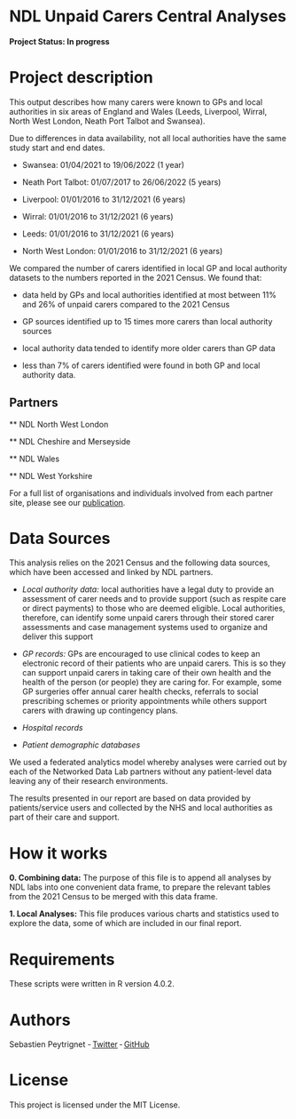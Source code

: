 # NDL Unpaid Carers Central Analyses

#### Project Status: In progress

# Project description 

This output describes how many carers were known to GPs and local authorities in six areas of England and Wales (Leeds, Liverpool, Wirral, North West London, Neath Port Talbot and Swansea).  

 

Due to differences in data availability, not all local authorities have the same study start and end dates. 

* Swansea: 01/04/2021 to 19/06/2022 (1 year) 

* Neath Port Talbot: 01/07/2017 to 26/06/2022 (5 years) 

* Liverpool: 01/01/2016 to 31/12/2021 (6 years) 

* Wirral: 01/01/2016 to 31/12/2021 (6 years) 

* Leeds: 01/01/2016 to 31/12/2021 (6 years) 

* North West London: 01/01/2016 to 31/12/2021 (6 years) 

 

We compared the number of carers identified in local GP and local authority datasets to the numbers reported in the 2021 Census. We found that: 

* data held by GPs and local authorities identified at most between 11% and 26% of unpaid carers compared to the 2021 Census 

* GP sources identified up to 15 times more carers than local authority sources 

* local authority data tended to identify more older carers than GP data 

* less than 7% of carers identified were found in both GP and local authority data.  

## Partners 

** NDL North West London 

** NDL Cheshire and Merseyside 

** NDL Wales 

** NDL West Yorkshire 

For a full list of organisations and individuals involved from each partner site, please see our [publication](https://www.health.org.uk/publications/long-reads/can-you-tell-we-care). 
 

# Data Sources  

This analysis relies on the 2021 Census and the following data sources, which have been accessed and linked by NDL partners. 

* _Local authority data:_ local authorities have a legal duty to provide an assessment of carer needs and to provide support (such as respite care or direct payments) to those who are deemed eligible. Local authorities, therefore, can identify some unpaid carers through their stored carer assessments and case management systems used to organize and deliver this support 

* _GP records:_ GPs are encouraged to use clinical codes to keep an electronic record of their patients who are unpaid carers. This is so they can support unpaid carers in taking care of their own health and the health of the person (or people) they are caring for. For example, some GP surgeries offer annual carer health checks, referrals to social prescribing schemes or priority appointments while others support carers with drawing up contingency plans. 

* _Hospital records_ 

* _Patient demographic databases_ 

We used a federated analytics model whereby analyses were carried out by each of the Networked Data Lab partners without any patient-level data leaving any of their research environments.  

The results presented in our report are based on data provided by patients/service users and collected by the NHS and local authorities as part of their care and support.

# How it works 

**0. Combining data:** The purpose of this file is to append all analyses by NDL labs into one convenient data frame, to prepare the relevant tables from the 2021 Census to be merged with this data frame.  

**1. Local Analyses:** This file produces various charts and statistics used to explore the data, some of which are included in our final report. 

# Requirements 

These scripts were written in R version 4.0.2. 

# Authors 

Sebastien Peytrignet - [Twitter](https://twitter.com/SebastienPeytr2) - [GitHub](https://github.com/sg-peytrignet) 

# License 

This project is licensed under the MIT License. 
